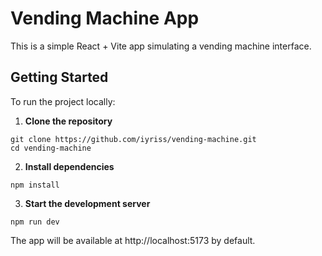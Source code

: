 # Vending Machine App

This is a simple React + Vite app simulating a vending machine interface.

## Getting Started

To run the project locally:

1. **Clone the repository**

```
git clone https://github.com/iyriss/vending-machine.git
cd vending-machine
```

2. **Install dependencies**

```
npm install
```

3. **Start the development server**

```
npm run dev
```

The app will be available at http://localhost:5173 by default.
